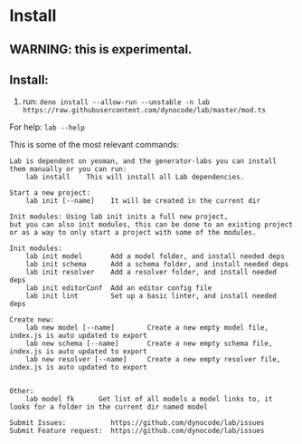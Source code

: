# Install

## WARNING: this is experimental.

## Install:
1. run: `deno install --allow-run --unstable -n lab https://raw.githubusercontent.com/dynocode/lab/master/mod.ts`

For help: `lab --help`


  This is some of the most relevant commands:

    Lab is dependent on yeoman, and the generator-labs you can install them manually or you can run:
        lab install    This will install all Lab dependencies.

    Start a new project:
        lab init [--name]    It will be created in the current dir

    Init modules: Using lab init inits a full new project,
    but you can also init modules, this can be done to an existing project
    or as a way to only start a project with some of the modules.

    Init modules:
        lab init model       Add a model folder, and install needed deps
        lab init schema      Add a schema folder, and install needed deps
        lab init resolver    Add a resolver folder, and install needed deps
        lab init editorConf  Add an editor config file
        lab init lint        Set up a basic linter, and install needed deps

    Create new:
        lab new model [--name]        Create a new empty model file, index.js is auto updated to export
        lab new schema [--name]       Create a new empty schema file, index.js is auto updated to export
        lab new resolver [--name]     Create a new empty resolver file, index.js is auto updated to export


    Other:
        lab model fk      Get list of all models a model links to, it looks for a folder in the current dir named model

    Submit Issues:           https://github.com/dynocode/lab/issues
    Submit Feature request:  https://github.com/dynocode/lab/issues